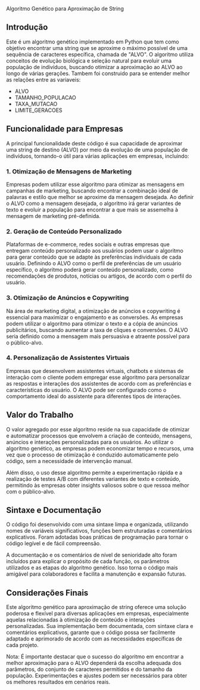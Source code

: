 Algoritmo Genético para Aproximação de String
## Introdução
Este é um algoritmo genético implementado em Python que tem como objetivo encontrar uma string que se aproxime o máximo possível de uma sequência de caracteres específica, chamada de "ALVO". O algoritmo utiliza conceitos de evolução biológica e seleção natural para evoluir uma população de indivíduos, buscando otimizar a aproximação ao ALVO ao longo de várias gerações. Tambem foi construido para se entender melhor as relações entre as variaveis:

- ALVO
- TAMANHO_POPULACAO
- TAXA_MUTACAO
- LIMITE_GERACOES

## Funcionalidade para Empresas
A principal funcionalidade deste código é sua capacidade de aproximar uma string de destino (ALVO) por meio da evolução de uma população de indivíduos, tornando-o útil para várias aplicações em empresas, incluindo:

### 1. Otimização de Mensagens de Marketing
Empresas podem utilizar esse algoritmo para otimizar as mensagens em campanhas de marketing, buscando encontrar a combinação ideal de palavras e estilo que melhor se aproxime da mensagem desejada. Ao definir o ALVO como a mensagem desejada, o algoritmo irá gerar variantes de texto e evoluir a população para encontrar a que mais se assemelha à mensagem de marketing pré-definida.

### 2. Geração de Conteúdo Personalizado
Plataformas de e-commerce, redes sociais e outras empresas que entregam conteúdo personalizado aos usuários podem usar o algoritmo para gerar conteúdo que se adapte às preferências individuais de cada usuário. Definindo o ALVO como o perfil de preferências de um usuário específico, o algoritmo poderá gerar conteúdo personalizado, como recomendações de produtos, notícias ou artigos, de acordo com o perfil do usuário.

### 3. Otimização de Anúncios e Copywriting
Na área de marketing digital, a otimização de anúncios e copywriting é essencial para maximizar o engajamento e as conversões. As empresas podem utilizar o algoritmo para otimizar o texto e a cópia de anúncios publicitários, buscando aumentar a taxa de cliques e conversões. O ALVO seria definido como a mensagem mais persuasiva e atraente possível para o público-alvo.

### 4. Personalização de Assistentes Virtuais
Empresas que desenvolvem assistentes virtuais, chatbots e sistemas de interação com o cliente podem empregar esse algoritmo para personalizar as respostas e interações dos assistentes de acordo com as preferências e características do usuário. O ALVO pode ser configurado como o comportamento ideal do assistente para diferentes tipos de interações.

## Valor do Trabalho
O valor agregado por esse algoritmo reside na sua capacidade de otimizar e automatizar processos que envolvem a criação de conteúdo, mensagens, anúncios e interações personalizadas para os usuários. Ao utilizar o algoritmo genético, as empresas podem economizar tempo e recursos, uma vez que o processo de otimização é conduzido automaticamente pelo código, sem a necessidade de intervenção manual.

Além disso, o uso desse algoritmo permite a experimentação rápida e a realização de testes A/B com diferentes variantes de texto e conteúdo, permitindo às empresas obter insights valiosos sobre o que ressoa melhor com o público-alvo.

## Sintaxe e Documentação
O código foi desenvolvido com uma sintaxe limpa e organizada, utilizando nomes de variáveis significativos, funções bem estruturadas e comentários explicativos. Foram adotadas boas práticas de programação para tornar o código legível e de fácil compreensão.

A documentação e os comentários de nível de senioridade alto foram incluídos para explicar o propósito de cada função, os parâmetros utilizados e as etapas do algoritmo genético. Isso torna o código mais amigável para colaboradores e facilita a manutenção e expansão futuras.

## Considerações Finais
Este algoritmo genético para aproximação de string oferece uma solução poderosa e flexível para diversas aplicações em empresas, especialmente aquelas relacionadas à otimização de conteúdo e interações personalizadas. Sua implementação bem documentada, com sintaxe clara e comentários explicativos, garante que o código possa ser facilmente adaptado e aprimorado de acordo com as necessidades específicas de cada projeto.

Nota: É importante destacar que o sucesso do algoritmo em encontrar a melhor aproximação para o ALVO dependerá da escolha adequada dos parâmetros, do conjunto de caracteres permitidos e do tamanho da população. Experimentações e ajustes podem ser necessários para obter os melhores resultados em cenários reais.
